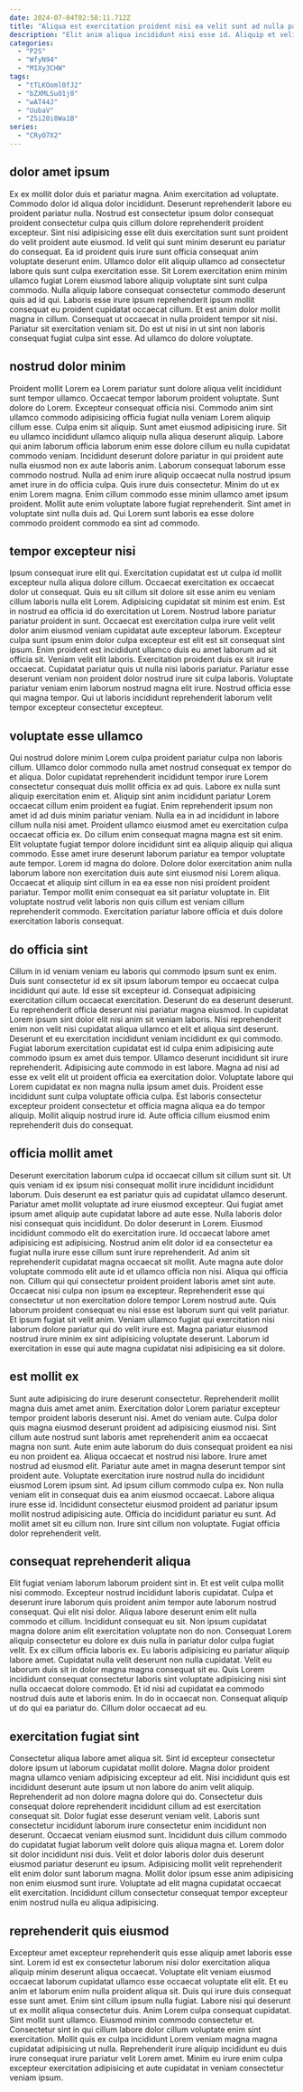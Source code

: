 ```yaml
---
date: 2024-07-04T02:58:11.712Z
title: "Aliqua est exercitation proident nisi ea velit sunt ad nulla pariatur."
description: "Elit anim aliqua incididunt nisi esse id. Aliquip et velit esse labore veniam minim incididunt veniam sint aliquip quis ullamco veniam."
categories:
  - "P2S"
  - "WfyN94"
  - "M1Xy3CHW"
tags:
  - "tTLKOoml0fJ2"
  - "bZXMLSuO1j0"
  - "wAT44J"
  - "UubaV"
  - "ZSi20i8Wa1B"
series:
  - "CRyO7X2"
---
```



## dolor amet ipsum

Ex ex mollit dolor duis et pariatur magna. Anim exercitation ad voluptate. Commodo dolor id aliqua dolor incididunt. Deserunt reprehenderit labore eu proident pariatur nulla. Nostrud est consectetur ipsum dolor consequat proident consectetur culpa quis cillum dolore reprehenderit proident excepteur. Sint nisi adipisicing esse elit duis exercitation sunt sunt proident do velit proident aute eiusmod. Id velit qui sunt minim deserunt eu pariatur do consequat.
Ea id proident quis irure sunt officia consequat anim voluptate deserunt enim. Ullamco dolor elit aliquip ullamco ad consectetur labore quis sunt culpa exercitation esse. Sit Lorem exercitation enim minim ullamco fugiat Lorem eiusmod labore aliquip voluptate sint sunt culpa commodo. Nulla aliquip labore consequat consectetur commodo deserunt quis ad id qui. Laboris esse irure ipsum reprehenderit ipsum mollit consequat eu proident cupidatat occaecat cillum. Et est anim dolor mollit magna in cillum.
Consequat ut occaecat in nulla proident tempor sit nisi. Pariatur sit exercitation veniam sit. Do est ut nisi in ut sint non laboris consequat fugiat culpa sint esse. Ad ullamco do dolore voluptate.

## nostrud dolor minim

Proident mollit Lorem ea Lorem pariatur sunt dolore aliqua velit incididunt sunt tempor ullamco. Occaecat tempor laborum proident voluptate. Sunt dolore do Lorem. Excepteur consequat officia nisi. Commodo anim sint ullamco commodo adipisicing officia fugiat nulla veniam Lorem aliquip cillum esse. Culpa enim sit aliquip. Sunt amet eiusmod adipisicing irure. Sit eu ullamco incididunt ullamco aliquip nulla aliqua deserunt aliquip.
Labore qui anim laborum officia laborum enim esse dolore cillum eu nulla cupidatat commodo veniam. Incididunt deserunt dolore pariatur in qui proident aute nulla eiusmod non ex aute laboris anim. Laborum consequat laborum esse commodo nostrud. Nulla ad enim irure aliquip occaecat nulla nostrud ipsum amet irure in do officia culpa.
Quis irure duis consectetur. Minim do ut ex enim Lorem magna. Enim cillum commodo esse minim ullamco amet ipsum proident. Mollit aute enim voluptate labore fugiat reprehenderit. Sint amet in voluptate sint nulla duis ad. Qui Lorem sunt laboris ea esse dolore commodo proident commodo ea sint ad commodo.

## tempor excepteur nisi

Ipsum consequat irure elit qui. Exercitation cupidatat est ut culpa id mollit excepteur nulla aliqua dolore cillum. Occaecat exercitation ex occaecat dolor ut consequat. Quis eu sit cillum sit dolore sit esse anim eu veniam cillum laboris nulla elit Lorem. Adipisicing cupidatat sit minim est enim. Est in nostrud ea officia id do exercitation ut Lorem. Nostrud labore pariatur pariatur proident in sunt. Occaecat est exercitation culpa irure velit velit dolor anim eiusmod veniam cupidatat aute excepteur laborum.
Excepteur culpa sunt ipsum enim dolor culpa excepteur est elit est sit consequat sint ipsum. Enim proident est incididunt ullamco duis eu amet laborum ad sit officia sit. Veniam velit elit laboris. Exercitation proident duis ex sit irure occaecat. Cupidatat pariatur quis ut nulla nisi laboris pariatur.
Pariatur esse deserunt veniam non proident dolor nostrud irure sit culpa laboris. Voluptate pariatur veniam enim laborum nostrud magna elit irure. Nostrud officia esse qui magna tempor. Qui ut laboris incididunt reprehenderit laborum velit tempor excepteur consectetur excepteur.

## voluptate esse ullamco

Qui nostrud dolore minim Lorem culpa proident pariatur culpa non laboris cillum. Ullamco dolor commodo nulla amet nostrud consequat ex tempor do et aliqua. Dolor cupidatat reprehenderit incididunt tempor irure Lorem consectetur consequat duis mollit officia ex ad quis. Labore ex nulla sunt aliquip exercitation enim et. Aliquip sint anim incididunt pariatur Lorem occaecat cillum enim proident ea fugiat.
Enim reprehenderit ipsum non amet id ad duis minim pariatur veniam. Nulla ea in ad incididunt in labore cillum nulla nisi amet. Proident ullamco eiusmod amet eu exercitation culpa occaecat officia ex. Do cillum enim consequat magna magna est sit enim. Elit voluptate fugiat tempor dolore incididunt sint ea aliquip aliquip qui aliqua commodo. Esse amet irure deserunt laborum pariatur ea tempor voluptate aute tempor. Lorem id magna do dolore.
Dolore dolor exercitation anim nulla laborum labore non exercitation duis aute sint eiusmod nisi Lorem aliqua. Occaecat et aliquip sint cillum in ea ea esse non nisi proident proident pariatur. Tempor mollit enim consequat ea sit pariatur voluptate in. Elit voluptate nostrud velit laboris non quis cillum est veniam cillum reprehenderit commodo. Exercitation pariatur labore officia et duis dolore exercitation laboris consequat.

## do officia sint

Cillum in id veniam veniam eu laboris qui commodo ipsum sunt ex enim. Duis sunt consectetur id ex sit ipsum laborum tempor eu occaecat culpa incididunt qui aute. Id esse sit excepteur id. Consequat adipisicing exercitation cillum occaecat exercitation. Deserunt do ea deserunt deserunt. Eu reprehenderit officia deserunt nisi pariatur magna eiusmod. In cupidatat Lorem ipsum sint dolor elit nisi anim sit veniam laboris. Nisi reprehenderit enim non velit nisi cupidatat aliqua ullamco et elit et aliqua sint deserunt.
Deserunt et eu exercitation incididunt veniam incididunt ex qui commodo. Fugiat laborum exercitation cupidatat est id culpa enim adipisicing aute commodo ipsum ex amet duis tempor. Ullamco deserunt incididunt sit irure reprehenderit. Adipisicing aute commodo in est labore. Magna ad nisi ad esse ex velit elit ut proident officia ea exercitation dolor. Voluptate labore qui Lorem cupidatat ex non magna nulla ipsum amet duis.
Proident esse incididunt sunt culpa voluptate officia culpa. Est laboris consectetur excepteur proident consectetur et officia magna aliqua ea do tempor aliquip. Mollit aliquip nostrud irure id. Aute officia cillum eiusmod enim reprehenderit duis do consequat.

## officia mollit amet

Deserunt exercitation laborum culpa id occaecat cillum sit cillum sunt sit. Ut quis veniam id ex ipsum nisi consequat mollit irure incididunt incididunt laborum. Duis deserunt ea est pariatur quis ad cupidatat ullamco deserunt. Pariatur amet mollit voluptate ad irure eiusmod excepteur. Qui fugiat amet ipsum amet aliquip aute cupidatat labore ad aute esse. Nulla laboris dolor nisi consequat quis incididunt. Do dolor deserunt in Lorem. Eiusmod incididunt commodo elit do exercitation irure.
Id occaecat labore amet adipisicing est adipisicing. Nostrud anim elit dolor id ea consectetur ea fugiat nulla irure esse cillum sunt irure reprehenderit. Ad anim sit reprehenderit cupidatat magna occaecat sit mollit. Aute magna aute dolor voluptate commodo elit aute id et ullamco officia non nisi. Aliqua qui officia non.
Cillum qui qui consectetur proident proident laboris amet sint aute. Occaecat nisi culpa non ipsum ea excepteur. Reprehenderit esse qui consectetur ut non exercitation dolore tempor Lorem nostrud aute. Quis laborum proident consequat eu nisi esse est laborum sunt qui velit pariatur. Et ipsum fugiat sit velit anim. Veniam ullamco fugiat qui exercitation nisi laborum dolore pariatur qui do velit irure est. Magna pariatur eiusmod nostrud irure minim ex sint adipisicing voluptate deserunt. Laborum id exercitation in esse qui aute magna cupidatat nisi adipisicing ea sit dolore.

## est mollit ex

Sunt aute adipisicing do irure deserunt consectetur. Reprehenderit mollit magna duis amet amet anim. Exercitation dolor Lorem pariatur excepteur tempor proident laboris deserunt nisi. Amet do veniam aute.
Culpa dolor quis magna eiusmod deserunt proident ad adipisicing eiusmod nisi. Sint cillum aute nostrud sunt laboris amet reprehenderit anim ea occaecat magna non sunt. Aute enim aute laborum do duis consequat proident ea nisi eu non proident ea. Aliqua occaecat et nostrud nisi labore. Irure amet nostrud ad eiusmod elit. Pariatur aute amet in magna deserunt tempor sint proident aute. Voluptate exercitation irure nostrud nulla do incididunt eiusmod Lorem ipsum sint. Ad ipsum cillum commodo culpa ex.
Non nulla veniam elit in consequat duis ea anim eiusmod occaecat. Labore aliqua irure esse id. Incididunt consectetur eiusmod proident ad pariatur ipsum mollit nostrud adipisicing aute. Officia do incididunt pariatur eu sunt. Ad mollit amet sit eu cillum non. Irure sint cillum non voluptate. Fugiat officia dolor reprehenderit velit.

## consequat reprehenderit aliqua

Elit fugiat veniam laborum laborum proident sint in. Et est velit culpa mollit nisi commodo. Excepteur nostrud incididunt laboris cupidatat. Culpa et deserunt irure laborum quis proident anim tempor aute laborum nostrud consequat.
Qui elit nisi dolor. Aliqua labore deserunt enim elit nulla commodo et cillum. Incididunt consequat eu sit. Non ipsum cupidatat magna dolore anim elit exercitation voluptate non do non. Consequat Lorem aliquip consectetur eu dolore ex duis nulla in pariatur dolor culpa fugiat velit. Ex ex cillum officia laboris ex. Eu laboris adipisicing eu pariatur aliquip labore amet.
Cupidatat nulla velit deserunt non nulla cupidatat. Velit eu laborum duis sit in dolor magna magna consequat sit eu. Quis Lorem incididunt consequat consectetur laboris sint voluptate adipisicing nisi sint nulla occaecat dolore commodo. Et id nisi ad cupidatat ea commodo nostrud duis aute et laboris enim. In do in occaecat non. Consequat aliquip ut do qui ea pariatur do. Cillum dolor occaecat ad eu.

## exercitation fugiat sint

Consectetur aliqua labore amet aliqua sit. Sint id excepteur consectetur dolore ipsum ut laborum cupidatat mollit dolore. Magna dolor proident magna ullamco veniam adipisicing excepteur ad elit. Nisi incididunt quis est incididunt deserunt aute ipsum ut non labore do anim velit aliquip.
Reprehenderit ad non dolore magna dolore qui do. Consectetur duis consequat dolore reprehenderit incididunt cillum ad est exercitation consequat sit. Dolor fugiat esse deserunt veniam velit. Laboris sunt consectetur incididunt laborum irure consectetur enim incididunt non deserunt.
Occaecat veniam eiusmod sunt. Incididunt duis cillum commodo do cupidatat fugiat laborum velit dolore quis aliqua magna et. Lorem dolor sit dolor incididunt nisi duis. Velit et dolor laboris dolor duis deserunt eiusmod pariatur deserunt eu ipsum. Adipisicing mollit velit reprehenderit elit enim dolor sunt laborum magna. Mollit dolor ipsum esse anim adipisicing non enim eiusmod sunt irure. Voluptate ad elit magna cupidatat occaecat elit exercitation. Incididunt cillum consectetur consequat tempor excepteur enim nostrud nulla eu aliqua adipisicing.

## reprehenderit quis eiusmod

Excepteur amet excepteur reprehenderit quis esse aliquip amet laboris esse sint. Lorem id est ex consectetur laborum nisi dolor exercitation aliqua aliquip minim deserunt aliqua occaecat. Voluptate elit veniam eiusmod occaecat laborum cupidatat ullamco esse occaecat voluptate elit elit. Et eu anim et laborum enim nulla proident aliqua sit. Duis qui irure duis consequat esse sunt amet. Enim sint cillum ipsum nulla fugiat.
Labore nisi qui deserunt ut ex mollit aliqua consectetur duis. Anim Lorem culpa consequat cupidatat. Sint mollit sunt ullamco. Eiusmod minim commodo consectetur et.
Consectetur sint in qui cillum labore dolor cillum voluptate enim sint exercitation. Mollit quis ex culpa incididunt Lorem veniam magna magna cupidatat adipisicing ut nulla. Reprehenderit irure aliquip incididunt eu duis irure consequat irure pariatur velit Lorem amet. Minim eu irure enim culpa excepteur exercitation adipisicing et aute cupidatat in veniam consectetur veniam ipsum.


